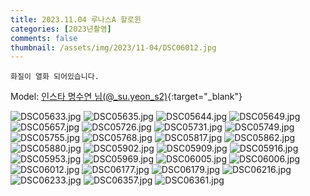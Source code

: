 ```yaml
---
title: 2023.11.04 루나스A 할로윈
categories: [2023년촬영]
comments: false
thumbnail: /assets/img/2023/11-04/DSC06012.jpg
---
```


`화질이 열화 되어있습니다.`

Model: [인스타 명수연 님(@_su.yeon_s2)][명수연]{:target="_blank"}

[명수연]: https://www.instagram.com/_su.yeon_s2/

![DSC05633.jpg](/assets/img/2023/11-04/DSC05633.jpg)
![DSC05635.jpg](/assets/img/2023/11-04/DSC05635.jpg)
![DSC05644.jpg](/assets/img/2023/11-04/DSC05644.jpg)
![DSC05649.jpg](/assets/img/2023/11-04/DSC05649.jpg)
![DSC05657.jpg](/assets/img/2023/11-04/DSC05657.jpg)
![DSC05726.jpg](/assets/img/2023/11-04/DSC05726.jpg)
![DSC05731.jpg](/assets/img/2023/11-04/DSC05731.jpg)
![DSC05749.jpg](/assets/img/2023/11-04/DSC05749.jpg)
![DSC05755.jpg](/assets/img/2023/11-04/DSC05755.jpg)
![DSC05768.jpg](/assets/img/2023/11-04/DSC05768.jpg)
![DSC05817.jpg](/assets/img/2023/11-04/DSC05817.jpg)
![DSC05862.jpg](/assets/img/2023/11-04/DSC05862.jpg)
![DSC05880.jpg](/assets/img/2023/11-04/DSC05880.jpg)
![DSC05902.jpg](/assets/img/2023/11-04/DSC05902.jpg)
![DSC05909.jpg](/assets/img/2023/11-04/DSC05909.jpg)
![DSC05916.jpg](/assets/img/2023/11-04/DSC05916.jpg)
![DSC05953.jpg](/assets/img/2023/11-04/DSC05953.jpg)
![DSC05969.jpg](/assets/img/2023/11-04/DSC05969.jpg)
![DSC06005.jpg](/assets/img/2023/11-04/DSC06005.jpg)
![DSC06006.jpg](/assets/img/2023/11-04/DSC06006.jpg)
![DSC06012.jpg](/assets/img/2023/11-04/DSC06012.jpg)
![DSC06177.jpg](/assets/img/2023/11-04/DSC06177.jpg)
![DSC06179.jpg](/assets/img/2023/11-04/DSC06179.jpg)
![DSC06216.jpg](/assets/img/2023/11-04/DSC06216.jpg)
![DSC06233.jpg](/assets/img/2023/11-04/DSC06233.jpg)
![DSC06357.jpg](/assets/img/2023/11-04/DSC06357.jpg)
![DSC06361.jpg](/assets/img/2023/11-04/DSC06361.jpg)